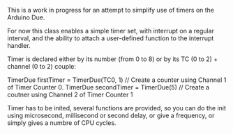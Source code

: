 This is a work in progress for an attempt to simplify use of timers on the Arduino Due.

For now this class enables a simple timer set, with interrupt on a regular interval, and the ability to attach a user-defined function to the interrupt handler.

Timer is declared either by its number (from 0 to 8) or by its TC (0 to 2) + channel (0 to 2) couple:

TimerDue firstTimer = TimerDue(TC0, 1) // Create a counter using Channel 1 of Timer Counter 0.
TimerDue secondTimer = TimerDue(5) // Create a coutner using Channel 2 of Timer Counter 1

Timer has to be inited, several functions are provided, so you can do the init using microsecond, millisecond or second delay, or give a frequency, or simply gives a numbre of CPU cycles.